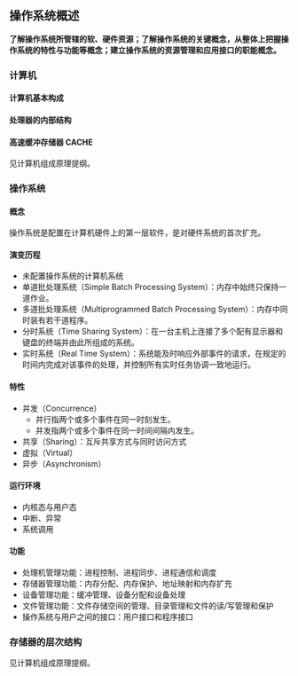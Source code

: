 ## 操作系统概述
**了解操作系统所管辖的软、硬件资源；了解操作系统的关键概念，从整体上把握操作系统的特性与功能等概念；建立操作系统的资源管理和应用接口的职能概念。**

### 计算机
#### 计算机基本构成
#### 处理器的内部结构
#### 高速缓冲存储器 CACHE
见计算机组成原理提纲。

### 操作系统
#### 概念
操作系统是配置在计算机硬件上的第一层软件，是对硬件系统的首次扩充。

#### 演变历程
* 未配置操作系统的计算机系统
* 单道批处理系统（Simple Batch Processing System）：内存中始终只保持一道作业。
* 多道批处理系统（Multiprogrammed Batch Processing System）：内存中同时装有若干道程序。
* 分时系统（Time Sharing System）：在一台主机上连接了多个配有显示器和键盘的终端并由此所组成的系统。
* 实时系统（Real Time System）：系统能及时响应外部事件的请求，在规定的时间内完成对该事件的处理，并控制所有实时任务协调一致地运行。

#### 特性
* 并发（Concurrence）
	* 并行指两个或多个事件在同一时刻发生。
	* 并发指两个或多个事件在同一时间间隔内发生。
* 共享（Sharing）：互斥共享方式与同时访问方式
* 虚拟（Virtual）
* 异步（Asynchronism）

#### 运行环境
* 内核态与用户态
* 中断、异常
* 系统调用

#### 功能
* 处理机管理功能：进程控制、进程同步、进程通信和调度
* 存储器管理功能：内存分配、内存保护、地址映射和内存扩充
* 设备管理功能：缓冲管理、设备分配和设备处理
* 文件管理功能：文件存储空间的管理、目录管理和文件的读/写管理和保护
* 操作系统与用户之间的接口：用户接口和程序接口

### 存储器的层次结构
见计算机组成原理提纲。